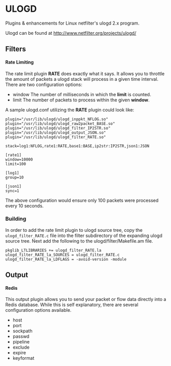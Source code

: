 ULOGD
=====

Plugins &amp; enhancements for Linux netfilter's ulogd 2.x program.

Ulogd can be found at http://www.netfilter.org/projects/ulogd/

Filters
-------

#### Rate Limiting

The rate limit plugin **RATE** does exactly what it says.  It allows you to throttle the amount of packets a ulogd stack will process in a given time interval.  There are two configuration options:

* window   The number of milliseconds in which the **limit** is counted.
* limit    The number of packets to process within the given **window**.

A sample ulogd.conf utilizing the **RATE** plugin could look like:

```
plugin="/usr/lib/ulogd/ulogd_inppkt_NFLOG.so"
plugin="/usr/lib/ulogd/ulogd_raw2packet_BASE.so"
plugin="/usr/lib/ulogd/ulogd_filter_IP2STR.so"
plugin="/usr/lib/ulogd/ulogd_output_JSON.so"
plugin="/usr/lib/ulogd/ulogd_filter_RATE.so"

stack=log1:NFLOG,rate1:RATE,base1:BASE,ip2str:IP2STR,json1:JSON

[rate1]
window=10000
limit=100

[log1]
group=10

[json1]
sync=1
```

The above configuration would ensure only 100 packets were processed every 10 seconds.

### Building

In order to add the rate limit plugin to ulogd source tree, copy the `ulogd_filter_RATE.c` file into the filter subdirectory of the expanding ulogd source tree.  Next add the following to the ulogd/filter/Makefile.am file.

```
pkglib_LTLIBRARIES += ulogd_filter_RATE.la
ulogd_filter_RATE_la_SOURCES = ulogd_filter_RATE.c
ulogd_filter_RATE_la_LDFLAGS = -avoid-version -module
```
  
Output
------

#### Redis

This output plugin allows you to send your packet or flow data directly into a Redis database.  While this is self explanatory, there are several configuration options available.

* host
* port
* sockpath
* passwd
* pipeline
* exclude
* expire
* keyformat

